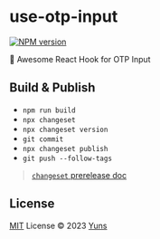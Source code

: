 # use-otp-input

[![NPM version](https://img.shields.io/npm/v/use-otp-input?color=a1b858&label=)](https://www.npmjs.com/package/use-otp-input)

🚀 Awesome React Hook for OTP Input

## Build & Publish

- `npm run build`
- `npx changeset`
- `npx changeset version`
- `git commit`
- `npx changeset publish`
- `git push --follow-tags`

> [`changeset` prerelease doc](https://github.com/changesets/changesets/blob/main/docs/prereleases.md)

## License

[MIT](./LICENSE) License © 2023 [Yuns](https://github.com/yunsii)
